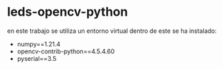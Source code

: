 # leds-opencv-python

en este trabajo se utiliza un entorno virtual dentro de este se ha instalado: 
- numpy==1.21.4
- opencv-contrib-python==4.5.4.60
- pyserial==3.5

